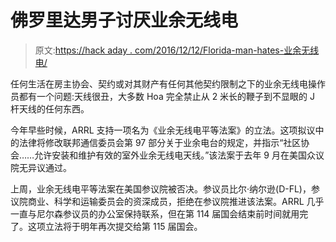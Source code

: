 # 佛罗里达男子讨厌业余无线电

> 原文:[https://hack aday . com/2016/12/12/Florida-man-hates-业余无线电/](https://hackaday.com/2016/12/12/florida-man-hates-amateur-radio/)

任何生活在房主协会、契约或对其财产有任何其他契约限制之下的业余无线电操作员都有一个问题:天线很丑，大多数 Hoa 完全禁止从 2 米长的鞭子到不显眼的 J 杆天线的任何东西。

今年早些时候，ARRL 支持一项名为《业余无线电平等法案》的立法。这项拟议中的法律将修改联邦通信委员会第 97 部分关于业余电台的规定，并指示“社区协会……允许安装和维护有效的室外业余无线电天线。”该法案于去年 9 月在美国众议院无异议通过。

上周，业余无线电平等法案在美国参议院被否决。参议员比尔·纳尔逊(D-FL)，参议院商业、科学和运输委员会的资深成员，拒绝在参议院推进该法案。ARRL 几乎一直与尼尔森参议员的办公室保持联系，但在第 114 届国会结束前时间就用完了。这项立法将于明年再次提交给第 115 届国会。